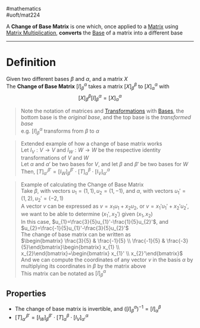 #mathematics  
#uoft/mat224 

A **Change of Base Matrix** is one which, once applied to a [Matrix](Matrix.md) using [Matrix Multiplication](Matrix%20Multiplication.md), **converts** the [Base](Base.md) of a matrix into a different base 

---
# Definition
Given two different bases $\beta$ and $\alpha$, and a matrix $X$  
The **Change of Base Matrix** $[I]_{\beta}^{\alpha}$ takes a matrix $[X]_{\beta}^{\beta}$ to $[X]_{\alpha}^{\alpha}$ with  
$$[X]_{\beta}^{\beta}[I]_{\beta}^{\alpha}=[X]_{\alpha}^{\alpha}$$

> Note the notation of matrices and [Transformations](Transformation.md) with [Bases](Base.md), the bottom base is the *original base*, and the top base is the *transformed base*  
> e.g. $[I]_{\beta}^{\alpha}$ transforms from $\beta$ to $\alpha$

>Extended example of how a change of base matrix works  
>Let $I_{V}:V\rightarrow V$ and $I_{W}:W\rightarrow W$ be the respective identity transformations of $V$ and $W$  
Let $\alpha$ and $\alpha'$ be two bases for $V$, and let $\beta$ and $\beta'$ be two bases for $W$  
	Then, $[T]_{\alpha'}^{\beta'}=[I_{W}]_{\beta}^{\beta'}\cdot [T]_{\alpha}^{\beta} \cdot [I_{V}]_{\alpha'}^{\alpha}$

> Example of calculating the Change of Base Matrix  
> 	Take $\beta$, with vectors $u_{1}=(1,1), u_{2}=(1,-1)$, and $\alpha$, with vectors $u_{1}'=(1,2), u_{2}'=(-2,1)$  
> 	A vector $v$ can be expressed as $v=x_{1}u_{1}+x_{2}u_{2}$, or $v=x_{1}'u_{1}'+x_{2}'u_{2}'$, we want to be able to determine $(x_{1}',x_{2}')$ given $(x_{1},x_{2})$  
> 	In this case, $u_{1}=\frac{3}{5}u_{1}'-\frac{1}{5}u_{2}'$, and $u_{2}=\frac{-1}{5}u_{1}'-\frac{3}{5}u_{2}'$  
> 	The change of base matrix can be written as  
> 	$\begin{bmatrix} \frac{3}{5} & \frac{-1}{5} \\ \frac{-1}{5} & \frac{-3}{5}\end{bmatrix}\begin{bmatrix} x_{1} \\ x_{2}\end{bmatrix}=\begin{bmatrix} x_{1}' \\ x_{2}'\end{bmatrix}$  
> 	And we can compute the coordinates of any vector $v$ in the basis $\alpha$ by multiplying its coordinates in $\beta$ by the matrix above  
> 	This matrix can be notated as $[I]_\beta^\alpha$ 

## Properties
- The change of base matrix is invertible, and $([I]_{\beta}^\alpha)^{-1}=[I]_{\alpha}^{\beta}$
- $[T]_{\alpha'}^{\beta'}=[I_{W}]_{\beta}^{\beta'}\cdot [T]_{\alpha}^{\beta} \cdot [I_{V}]_{\alpha'}^{\alpha}$
